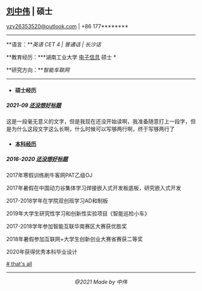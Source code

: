 
## [刘中伟](https://github.com/yzy26353520) | 硕士
yzy26353520@outlook.com | +86 177********

---  
**语言：***英语 CET 4 | 普通话 | 长沙话* 
   
 **教育经历：***湖南工业大学 [电子信息](http://traffic.hut.edu.cn/) 硕士  *  
 
 **研究方向：***智能车联网*
 
----
- #### 硕士经历
##### 2021-09 [还没想好标题](网站)
这是一段毫无意义的文字，但是我现在还没开始读啊，我准备随意打上一段字，但是为什么这段文字这么长啊，什么时候可以写够两行啊，终于写够两行了 

- #### [本科经历 ](about:blank)
##### 2016-2020 [还没想好标题](网站)
 2017年寒假训练刷牛客网PAT乙级OJ

 2017年暑假在中国动力谷集体学习焊接嵌入式开发板底板，研究嵌入式开发
 
 2017-2018学年在学院双创班学习AD和制板
 
 2019年大学生研究性学习和创新性实验项目《智能巡检小车》
 
 2017-2018学年参加智能互联华南赛区大赛获优胜奖
 
 2018年暑假参加互联网+大学生创新创业大赛省赛获二等奖
 
 2020年获得优秀本科毕业设计
  
[# that's all](about:blank)    

* * *
*<center>@2021 Made by 中伟</center>*

